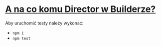 # [A na co komu Director w Builderze?](https://youtu.be/7CQkhr4Q_Wg)

Aby uruchomić testy należy wykonać:
* `npm i`
* `npm test`